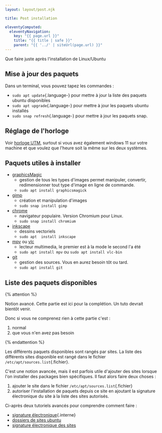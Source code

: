 ```yaml
---
layout: layout/post.njk

title: Post installation

eleventyComputed:
  eleventyNavigation:
    key: "{{ page.url }}"
    title: "{{ title | safe }}"
    parent: "{{ '../' | siteUrl(page.url) }}"
---
```


Que faire juste après l'installation de Linux/Ubuntu

## Mise à jour des paquets

Dans un terminal, vous pouvez tapez les commandes :

* `sudo apt update`{.language-} pour mettre à jour la liste des paquets ubuntu disponibles
* `sudo apt upgrade`{.language-} pour mettre à jour les paquets ubuntu installés
* `sudo snap refresh`{.language-} pour mettre à jour les paquets snap.

## Réglage de l'horloge

Voir [horloge UTM](https://wiki.archlinux.org/title/System_time_(Français)), surtout si vous avez également windows 11 sur votre machine et que voulez que l'heure soit la même sur les deux systèmes.

## Paquets utiles à installer

* [graphicsMagic](http://www.graphicsmagick.org/)
  * gestion de tous les types d'images permet manipuler, convertir, redimensionner tout type d'image en ligne de commande.
  * `sudo apt install graphicsmagick`
* [gimp](https://www.gimp.org/)
  * création et manipulation d'images
  * `sudo snap install gimp`
* [chrome](https://www.google.com/chrome/)
  * navigateur populaire. Version Chromium pour Linux.
  * `sudo snap install chromium`
* [inkscape](https://inkscape.org/fr/)
  * dessins vectoriels
  * `sudo apt  install inkscape`
* [mpv](https://mpv.io/) ou [vlc](https://www.videolan.org/)
  * lecteur multimedia, le premier est à la mode le second l'a été
  * `sudo apt install mpv` ou `sudo apt install vlc-bin`
* [git](https://git-scm.com/)
  * gestion des sources. Vous en aurez besoin tôt ou tard.
  * `sudo apt install git`

## Liste des paquets disponibles

{% attention %}

Notion avancé. Cette partie est ici pour la complétion. Un tuto devrait bientôt venir.

Donc si vous ne comprenez rien à cette partie c'est :

1. normal
2. que vous n'en avez pas besoin

{% endattention %}

Les différents paquets disponibles sont rangés par sites. La liste des différents sites disponible est rangé dans le fichier `/etc/apt/sources.list`{.fichier}.

C'est une notion avancée, mais il est parfois utile d'ajouter des sites lorsque l'on installer des packages bien spécifiques. Il faut alors faire deux choses :

1. ajouter le site dans le fichier `/etc/apt/sources.list`{.fichier}
2. autoriser l'installation de paquets depuis ce site en ajoutant la signature électronique du site à la liste des sites autorisés.

Ci-après deux tutoriels avancés pour comprendre comment faire :

* [signature électronique](/cours/système/cryptographie/#signature){.interne}
* [dossiers de sites ubuntu](https://automateinfra.com/2021/04/14/how-to-work-with-ubuntu-repository/)
* [signature électronique des sites](https://www.digitalocean.com/community/tutorials/how-to-handle-apt-key-and-add-apt-repository-deprecation-using-gpg-to-add-external-repositories-on-ubuntu-22-04)
